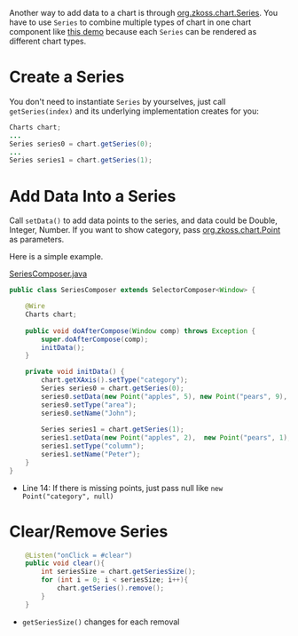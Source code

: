 

Another way to add data to a chart is through
[org.zkoss.chart.Series](https://www.zkoss.org/javadoc/latest/zkcharts/org/zkoss/chart/Series.html). You have
to use `Series` to combine multiple types of chart in one chart
component like [this demo](https://www.zkoss.org/zkchartsdemo/combo)
because each `Series` can be rendered as different chart types.

# Create a Series

You don't need to instantiate `Series` by yourselves, just call
`getSeries(index)` and its underlying implementation creates for you:

```java
Charts chart;
...
Series series0 = chart.getSeries(0);
...
Series series1 = chart.getSeries(1);
```

# Add Data Into a Series

Call `setData()` to add data points to the series, and data could be
Double, Integer, Number. If you want to show category, pass
[org.zkoss.chart.Point](https://www.zkoss.org/javadoc/latest/zkcharts/org/zkoss/chart/Point.html) as
parameters.

Here is a simple example.

[SeriesComposer.java](https://github.com/zkoss/zkchartsessentials/blob/master/src/main/java/org/zkoss/zkcharts/essentials/SeriesComposer.java)

```java
public class SeriesComposer extends SelectorComposer<Window> {

    @Wire
    Charts chart;
    
    public void doAfterCompose(Window comp) throws Exception {
        super.doAfterCompose(comp);
        initData();
    }

    private void initData() {
        chart.getXAxis().setType("category");
        Series series0 = chart.getSeries(0);
        series0.setData(new Point("apples", 5), new Point("pears", 9), new Point("oragnes", 4), new Point("bannas", 8), new Point("grapes", 10));
        series0.setType("area");
        series0.setName("John");
        
        Series series1 = chart.getSeries(1);
        series1.setData(new Point("apples", 2),  new Point("pears", 1),new Point("oragnes", 3), new Point("bannas", 5), new Point("grapes", 9));
        series1.setType("column");
        series1.setName("Peter");
    }
}
```

- Line 14: If there is missing points, just pass null like
  `new Point("category", null)`

# Clear/Remove Series

```java
    @Listen("onClick = #clear")
    public void clear(){
        int seriesSize = chart.getSeriesSize();
        for (int i = 0; i < seriesSize; i++){
            chart.getSeries().remove();
        }
    }
```

- `getSeriesSize()` changes for each removal
